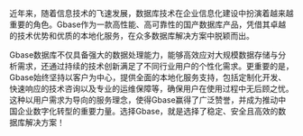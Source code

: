 近年来，随着信息技术的飞速发展，数据库技术在企业信息化建设中扮演着越来越重要的角色。Gbase作为一款高性能、高可靠性的国产数据库产品，凭借其卓越的技术优势和优质的本地化服务，在众多数据库解决方案中脱颖而出。

Gbase数据库不仅具备强大的数据处理能力，能够高效应对大规模数据存储与分析需求，还通过持续的技术创新满足了不同行业用户的个性化需求。更重要的是，Gbase始终坚持以客户为中心，提供全面的本地化服务支持，包括定制化开发、快速响应的技术咨询以及专业的运维保障等，确保用户在使用过程中无后顾之忧。这种以用户需求为导向的服务理念，使得Gbase赢得了广泛赞誉，并成为推动中国企业数字化转型的重要力量。选择Gbase，就是选择了稳定、安全且高效的数据库解决方案！